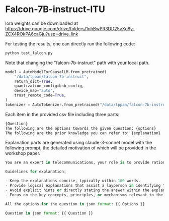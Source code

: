 # Falcon-7B-instruct-ITU

lora weights can be downloaded at https://drive.google.com/drive/folders/1nhBwPR3DD25vXo8y-ZCX4ROkPA6caGju?usp=drive_link

For testing the results, one can directly run the following code:

```python
python test_falcon.py
```

Note that changing the "falcon-7b-instruct" path with your local path.

```python
model = AutoModelForCausalLM.from_pretrained(
    "/data/tppan/falcon-7b-instruct",
    return_dict=True,
    quantization_config=bnb_config,
    device_map="auto",
    trust_remote_code=True,
)
tokenizer = AutoTokenizer.from_pretrained("/data/tppan/falcon-7b-instruct")
```

Each item in the provided csv file including three parts:

```python
{Question}
The following are the options towards the given question: {options}
The following are the prior knowledge you can refer to: {explanation}
```

Explanation parts are generated using claude-3-sonnet model with the following prompt, the detailed motivation of which will be provided in the workshop paper.

```python
You are an expert in telecommunications, your role is to provide rational explanation for the provided options. Your explanations should reveal the internal logic behind the questions and options, helping a layperson understand the reasoning without explicitly stating the answer.

Guidelines for explanation:

- Keep the explanations concise, typically within 100 words.
- Provide logical explanations that assist a layperson in identifying the correct answer among different options.
- Avoid explicit hints or directly stating the answer within the explanations.
- Focus on the key concepts, principles, or mechanisms relevant to the question and answer.

All the options for the question in json format: {{ Options }}

Question in json format: {{ Question }}
```
